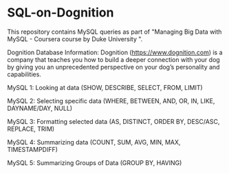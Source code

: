 # SQL-on-Dognition

This repository contains MySQL queries as part of "Managing Big Data with MySQL - Coursera course by Duke University ".

Dognition Database Information:
Dognition (https://www.dognition.com) is a company that teaches you how to build a deeper connection with your dog by giving you an unprecedented perspective on your dog’s personality and capabilities.

MySQL 1: Looking at data (SHOW, DESCRIBE, SELECT, FROM, LIMIT)

MySQL 2: Selecting specific data (WHERE, BETWEEN, AND, OR, IN, LIKE, DAYNAME/DAY, NULL)

MySQL 3: Formatting selected data (AS, DISTINCT, ORDER BY, DESC/ASC, REPLACE, TRIM)

MySQL 4: Summarizing data (COUNT, SUM, AVG, MIN, MAX, TIMESTAMPDIFF)

MySQL 5: Summarizing Groups of Data (GROUP BY, HAVING)

